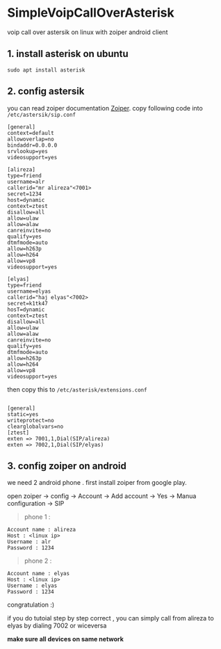# SimpleVoipCallOverAsterisk
voip call over astersik on linux with zoiper android client

## 1. install asterisk on ubuntu
``` sudo apt install asterisk ```



## 2. config astersik 
you can read zoiper documentation  [Zoiper](https://www.zoiper.com/downloads/documentation/How_to_place_video_calls_with_Zoiper3.pdf).
copy following code into ```/etc/astersik/sip.conf```
```
[general]
context=default
allowoverlap=no
bindaddr=0.0.0.0
srvlookup=yes
videosupport=yes

[alireza]
type=friend
username=alr
callerid="mr alireza"<7001>
secret=1234
host=dynamic
context=ztest
disallow=all
allow=ulaw
allow=alaw
canreinvite=no
qualify=yes
dtmfmode=auto
allow=h263p
allow=h264
allow=vp8
videosupport=yes

[elyas]
type=friend
username=elyas
callerid="haj elyas"<7002>
secret=k1tk47
hosT=dynamic
context=ztest
disallow=all
allow=ulaw
allow=alaw
canreinvite=no
qualify=yes
dtmfmode=auto
allow=h263p
allow=h264
allow=vp8
videosupport=yes

```


then copy this to ``` /etc/asterisk/extensions.conf ```




```

[general]
static=yes
writeprotect=no
clearglobalvars=no
[ztest]
exten => 7001,1,Dial(SIP/alireza)  
exten => 7002,1,Dial(SIP/elyas)
```

## 3. config zoiper on android
we need 2 android phone  . first install zoiper from google play.


open zoiper -> config -> Account -> Add account -> Yes -> Manua configuration -> SIP 

>phone 1 : 
```
Account name : alireza
Host : <linux ip>
Username : alr
Password : 1234
```



>phone 2 : 
```
Account name : elyas
Host : <linux ip>
Username : elyas
Password : 1234
```

congratulation :)
 
 if you do tutoial step by step correct , you can simply call from alireza to elyas by dialing 7002 or wiceversa

**make sure all devices on same network**
